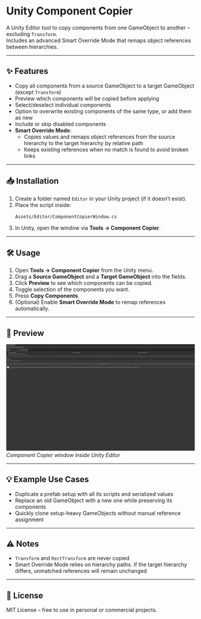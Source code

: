 # Unity Component Copier

A Unity Editor tool to copy components from one GameObject to another – excluding `Transform`.  
Includes an advanced Smart Override Mode that remaps object references between hierarchies.  

---

## ✨ Features
- Copy all components from a source GameObject to a target GameObject (except `Transform`)
- Preview which components will be copied before applying
- Select/deselect individual components
- Option to overwrite existing components of the same type, or add them as new
- Include or skip disabled components
- **Smart Override Mode**:
  - Copies values and remaps object references from the source hierarchy to the target hierarchy by relative path
  - Keeps existing references when no match is found to avoid broken links

---

## 📥 Installation
1. Create a folder named `Editor` in your Unity project (if it doesn’t exist).
2. Place the script inside:
   ```plaintext
   Assets/Editor/ComponentCopierWindow.cs
   ```
3. In Unity, open the window via **Tools → Component Copier**.

---

## 🛠 Usage
1. Open **Tools → Component Copier** from the Unity menu.
2. Drag a **Source GameObject** and a **Target GameObject** into the fields.
3. Click **Preview** to see which components can be copied.
4. Toggle selection of the components you want.
5. Press **Copy Components**.
6. (Optional) Enable **Smart Override Mode** to remap references automatically.

---

## 📸 Preview

![Preview Window](images/preview.gif)  
*Component Copier window inside Unity Editor*


---

## 💡 Example Use Cases
- Duplicate a prefab setup with all its scripts and serialized values
- Replace an old GameObject with a new one while preserving its components
- Quickly clone setup-heavy GameObjects without manual reference assignment

---

## ⚠️ Notes
- `Transform` and `RectTransform` are never copied
- Smart Override Mode relies on hierarchy paths. If the target hierarchy differs, unmatched references will remain unchanged

---

## 📜 License
MIT License – free to use in personal or commercial projects.
